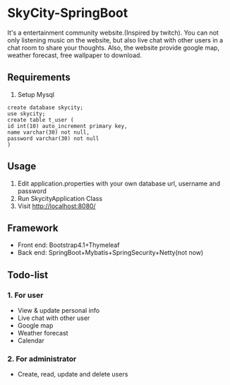 # SkyCity-SpringBoot
It's a entertainment community website.(Inspired by twitch). You can not only listening music on the website, but also live chat with other users in a chat room to share your thoughts.
Also, the website provide google map, weather forecast, free wallpaper to download.

## Requirements

1. Setup Mysql
```mysql
create database skycity;
use skycity;
create table t_user (
id int(10) auto_increment primary key,
name varchar(30) not null,
password varchar(30) not null
)
```


## Usage
1. Edit application.properties with your own database url, username and password
2. Run SkycityApplication Class 
3. Visit [http://localhost:8080/](http://localhost:8080/)


## Framework
- Front end: Bootstrap4.1+Thymeleaf
- Back end: SpringBoot+Mybatis+SpringSecurity+Netty(not now)

## Todo-list
### 1. For user 
- View & update personal info
- Live chat with other user
- Google map
- Weather forecast
- Calendar

### 2. For administrator

- Create, read, update and delete users


